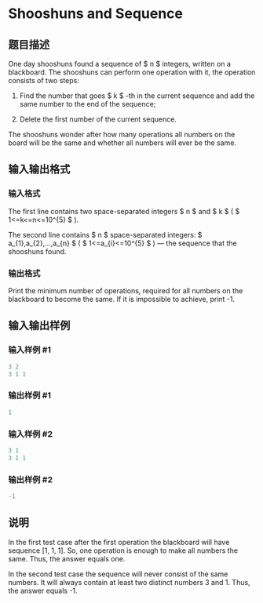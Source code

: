 # Shooshuns and Sequence 

## 题目描述

One day shooshuns found a sequence of $ n $ integers, written on a blackboard. The shooshuns can perform one operation with it, the operation consists of two steps:

1. Find the number that goes $ k $ -th in the current sequence and add the same number to the end of the sequence;

2. Delete the first number of the current sequence.

The shooshuns wonder after how many operations all numbers on the board will be the same and whether all numbers will ever be the same.

## 输入输出格式

### 输入格式

The first line contains two space-separated integers $ n $ and $ k $ ( $ 1<=k<=n<=10^{5} $ ).

The second line contains $ n $ space-separated integers: $ a_{1},a_{2},...,a_{n} $ ( $ 1<=a_{i}<=10^{5} $ ) — the sequence that the shooshuns found.

### 输出格式

Print the minimum number of operations, required for all numbers on the blackboard to become the same. If it is impossible to achieve, print -1.

## 输入输出样例

### 输入样例 #1

```cpp
3 2
3 1 1

```
### 输出样例 #1

```cpp
1

```
### 输入样例 #2

```cpp
3 1
3 1 1

```
### 输出样例 #2

```cpp
-1

```
## 说明

In the first test case after the first operation the blackboard will have sequence \[1, 1, 1\]. So, one operation is enough to make all numbers the same. Thus, the answer equals one.

In the second test case the sequence will never consist of the same numbers. It will always contain at least two distinct numbers 3 and 1. Thus, the answer equals -1.

